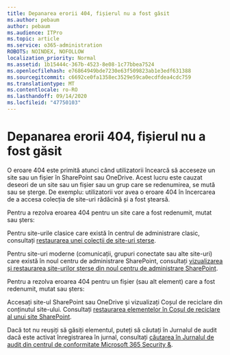 ```yaml
---
title: Depanarea erorii 404, fișierul nu a fost găsit
ms.author: pebaum
author: pebaum
ms.audience: ITPro
ms.topic: article
ms.service: o365-administration
ROBOTS: NOINDEX, NOFOLLOW
localization_priority: Normal
ms.assetid: 1b15444c-367b-4523-8e08-1c77bbea7524
ms.openlocfilehash: e76864949bde7230e63f509823ab1e3edf631388
ms.sourcegitcommit: c6692ce0fa1358ec3529e59ca0ecdfdea4cdc759
ms.translationtype: MT
ms.contentlocale: ro-RO
ms.lasthandoff: 09/14/2020
ms.locfileid: "47750103"
---
```

# <a name="troubleshoot-error-404-file-not-found"></a>Depanarea erorii 404, fișierul nu a fost găsit

O eroare 404 este primită atunci când utilizatorii încearcă să acceseze un site sau un fișier în SharePoint sau OneDrive. Acest lucru este cauzat deseori de un site sau un fișier sau un grup care se redenumirea, se mută sau se șterge. De exemplu: utilizatorii vor avea o eroare 404 în încercarea de a accesa colecția de site-uri rădăcină și a fost ștearsă.

Pentru a rezolva eroarea 404 pentru un site care a fost redenumit, mutat sau șters:

Pentru site-urile clasice care există în centrul de administrare clasic, consultați [restaurarea unei colecții de site-uri șterse](https://docs.microsoft.com/sharepoint/restore-deleted-site-collection).

Pentru site-uri moderne (comunicații, grupuri conectate sau alte site-uri) care există în noul centru de administrare SharePoint, consultați [vizualizarea și restaurarea site-urilor șterse din noul centru de administrare SharePoint](https://docs.microsoft.com/sharepoint/restore-deleted-site-collection).

Pentru a rezolva eroarea 404 pentru un fișier (sau alt element) care a fost redenumit, mutat sau șters:

Accesați site-ul SharePoint sau OneDrive și vizualizați Coșul de reciclare din conținutul site-ului. Consultați [restaurarea elementelor în Coșul de reciclare al unui site SharePoint](https://support.office.com/article/Restore-items-in-the-Recycle-Bin-of-a-SharePoint-site-6df466b6-55f2-4898-8d6e-c0dff851a0be#ID0EAADAAA=Online).

Dacă tot nu reușiți să găsiți elementul, puteți să căutați în Jurnalul de audit dacă este activat înregistrarea în jurnal, consultați [căutarea în Jurnalul de audit din centrul de conformitate Microsoft 365 Security &](https://docs.microsoft.com/microsoft-365/compliance/search-the-audit-log-in-security-and-compliance).
